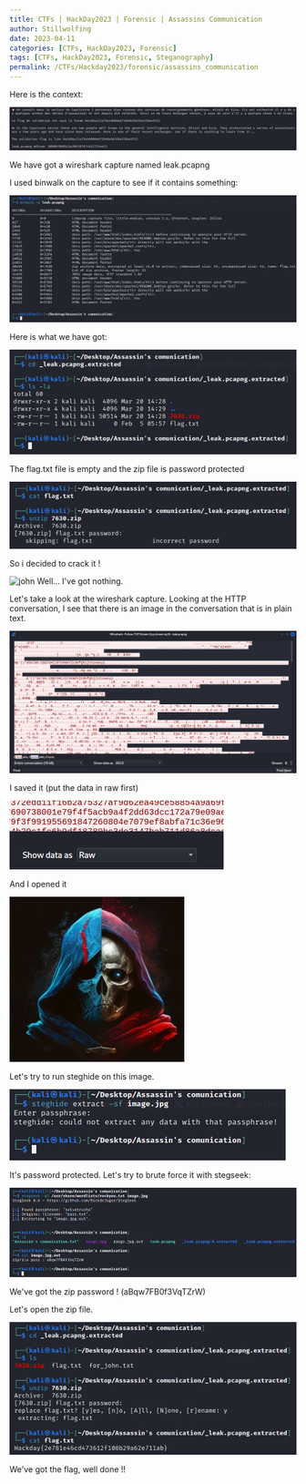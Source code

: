 ```yaml
---
title: CTFs | HackDay2023 | Forensic | Assassins Communication
author: Stillwolfing
date: 2023-04-11
categories: [CTFs, HackDay2023, Forensic]
tags: [CTFs, HackDay2023, Forensic, Steganography]
permalink: /CTFs/Hackday2023/forensic/assassins_communication
---
```


Here is the context:

![context](/assets/img/CTFs/Hackday2023/forensic/assassins_communication/context.png)

We have got a wireshark capture named leak.pcapng

I used binwalk on the capture to see if it contains something:

![binwalk](/assets/img/CTFs/Hackday2023/forensic/assassins_communication/binwalk.png)

Here is what we have got:

![binwalk_result](/assets/img/CTFs/Hackday2023/forensic/assassins_communication/binwalk_result.png)

The flag.txt file is empty and the zip file is password protected

![binwalk_result2](/assets/img/CTFs/Hackday2023/forensic/assassins_communication/binwalk_result2.png)

So i decided to crack it !

![john](/assets/img/CTFs/Hackday2023/forensic/assassins_communication/ohn.png)
Well... I've got nothing.

Let's take a look at the wireshark capture.
Looking at the HTTP conversation, I see that there is an image in the conversation that is in plain text.

![wireshark](/assets/img/CTFs/Hackday2023/forensic/assassins_communication/wireshark.png)

I saved it (put the data in raw first)

![raw](/assets/img/CTFs/Hackday2023/forensic/assassins_communication/raw.png)

And I opened it

![image](/assets/img/CTFs/Hackday2023/forensic/assassins_communication/image.jpg)

Let's try to run steghide on this image.

![steghide](/assets/img/CTFs/Hackday2023/forensic/assassins_communication/steghide.png)

It's password protected. Let's try to brute force it with stegseek:

![stegseek](/assets/img/CTFs/Hackday2023/forensic/assassins_communication/stegseek.png)

We've got the zip password ! (aBqw7FB0f3VqTZrW)

Let's open the zip file.

![flag](/assets/img/CTFs/Hackday2023/forensic/assassins_communication/flag.png)

We've got the flag, well done !!
